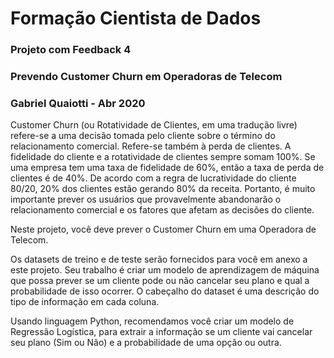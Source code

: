 # Formação Cientista de Dados
### Projeto com Feedback 4
### Prevendo Customer Churn em Operadoras de Telecom

### Gabriel Quaiotti - Abr 2020

Customer Churn (ou Rotatividade de Clientes, em uma tradução livre) refere-se a uma decisão tomada pelo cliente sobre o término do relacionamento comercial. Refere-se também à perda de clientes. A fidelidade do cliente e a rotatividade de clientes sempre somam 100%. Se uma empresa tem uma taxa de fidelidade de 60%, então a taxa de perda de clientes é de 40%. De acordo com a
regra de lucratividade do cliente 80/20, 20% dos clientes estão gerando 80% da receita. Portanto, é muito importante prever os usuários que provavelmente abandonarão o relacionamento comercial e os fatores que afetam as decisões do cliente.

Neste projeto, você deve prever o Customer Churn em uma Operadora de Telecom.

Os datasets de treino e de teste serão fornecidos para você em anexo a este projeto. Seu trabalho é criar um modelo de aprendizagem de máquina que possa prever se um cliente pode ou não cancelar seu plano e qual a probabilidade
de isso ocorrer. O cabeçalho do dataset é uma descrição do tipo de informação em cada coluna.

Usando linguagem Python, recomendamos você criar um modelo de Regressão Logística, para extrair a informação se um cliente vai cancelar seu plano (Sim ou Não) e a probabilidade de uma opção ou outra.